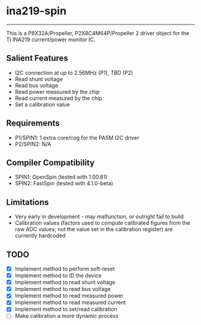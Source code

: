 # ina219-spin 
-------------

This is a P8X32A/Propeller, P2X8C4M64P/Propeller 2 driver object for the TI INA219 current/power monitor IC.

## Salient Features

* I2C connection at up to 2.56MHz (P1), _TBD_ (P2)
* Read shunt voltage
* Read bus voltage
* Read power measured by the chip
* Read current measured by the chip
* Set a calibration value

## Requirements

* P1/SPIN1: 1 extra core/cog for the PASM I2C driver
* P2/SPIN2: N/A

## Compiler Compatibility

* SPIN1: OpenSpin (tested with 1.00.81)
* SPIN2: FastSpin (tested with 4.1.0-beta)

## Limitations

* Very early in development - may malfunction, or outright fail to build
* Calibration values (factors used to compute calibrated figures from the raw ADC values; not the value set in the calibration register) are currently hardcoded

## TODO

- [x] Implement method to perform soft-reset
- [x] Implement method to ID the device
- [x] Implement method to read shunt voltage
- [x] Implement method to read bus voltage
- [x] Implement method to read measured power
- [x] Implement method to read measured current
- [x] Implement method to set/read calibration
- [ ] Make calibration a more dynamic process
